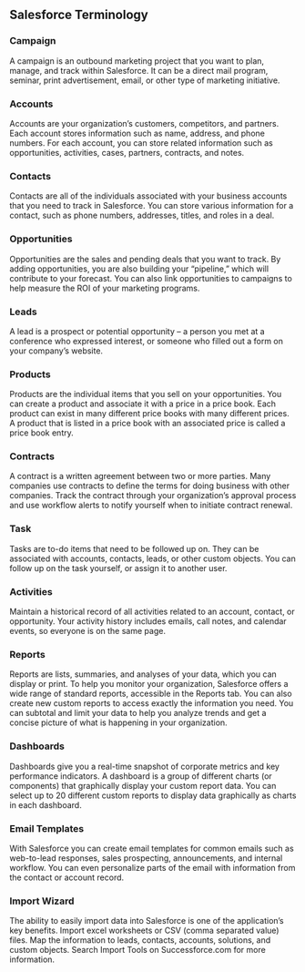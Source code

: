 ## Salesforce Terminology

### Campaign

A campaign is an outbound marketing project that you want to plan, manage, and track within Salesforce. It can be a direct mail program, seminar, print advertisement, email, or other type of marketing initiative.

### Accounts
Accounts are your organization’s customers, competitors, and partners. Each account stores information such as name, address, and phone numbers. For each account, you can store related information such as opportunities, activities, cases, partners, contracts, and notes.


### Contacts
Contacts are all of the individuals associated with your business accounts that you need to track in Salesforce. You can store various information for a contact, such as phone numbers, addresses, titles, and roles in a deal.

### Opportunities
Opportunities are the sales and pending deals that you want to track. By adding opportunities, you are also building your “pipeline,” which will contribute to your forecast. You can also link opportunities to campaigns to help measure the ROI of your marketing programs.

### Leads
A lead is a prospect or potential opportunity – a person you met at a conference who expressed interest, or someone who filled out a form on your company’s website.

### Products
Products are the individual items that you sell on your opportunities. You can create a product and associate it with a price in a price book. Each product can exist in many different price books with many different prices. A product that is listed in a price book with an associated price is called a price book entry.

### Contracts
A contract is a written agreement between two or more parties. Many companies use contracts to define the terms for doing business with other companies. Track the contract through your organization’s approval process and use workflow alerts to notify yourself when to initiate contract renewal.

### Task
Tasks are to-do items that need to be followed up on. They can be associated with accounts, contacts, leads, or other custom objects. You can follow up on the task yourself, or assign it to another user.

### Activities
Maintain a historical record of all activities related to an account, contact, or opportunity. Your activity history includes emails, call notes, and calendar events, so everyone is on the same page.

### Reports
Reports are lists, summaries, and analyses of your data, which you can display or print. To help you monitor your organization, Salesforce offers a wide range of standard reports, accessible in the Reports tab. You can also create new custom reports to access exactly the information you need. You can subtotal and limit your data to help you analyze trends and get a concise picture of what is happening in your organization.

### Dashboards
Dashboards give you a real-time snapshot of corporate metrics and key performance indicators. A dashboard is a group of different charts (or components) that graphically display your custom report data. You can select up to 20 different custom reports to display data graphically as  charts in each dashboard.

### Email Templates
With Salesforce you can create email templates for common emails such as web-to-lead responses, sales prospecting, announcements, and internal workflow. You can even personalize parts of the email with information from the contact or account record.

### Import Wizard
The ability to easily import data into Salesforce is one of the application’s key benefits. Import excel worksheets or CSV (comma separated value) files. Map the information to leads, contacts, accounts, solutions, and custom objects. Search Import Tools on Successforce.com for more information.

